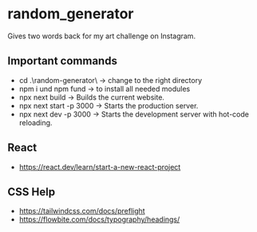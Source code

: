 # random_generator
Gives two words back for my art challenge on Instagram.


## Important commands
* cd .\random-generator\ -> change to the right directory
* npm i und npm fund -> to install all needed modules
* npx next build -> Builds the current website.
* npx next start -p 3000 -> Starts the production server.
* npx next dev -p 3000 -> Starts the development server with hot-code reloading.

## React
* https://react.dev/learn/start-a-new-react-project

## CSS Help
* https://tailwindcss.com/docs/preflight
* https://flowbite.com/docs/typography/headings/
